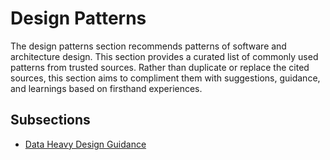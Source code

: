 # Design Patterns

The design patterns section recommends patterns of software and architecture design.
This section provides a curated list of commonly used patterns from trusted sources.
Rather than duplicate or replace the cited sources, this section aims to compliment them with suggestions, guidance, and learnings based on firsthand experiences.

## Subsections

* [Data Heavy Design Guidance](data-heavy-design-guidance/README.md)
